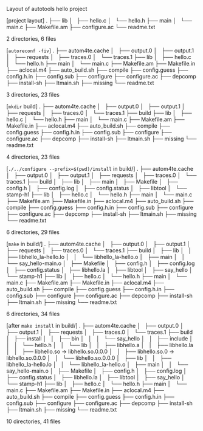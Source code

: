 

Layout of autotools hello project

[project layout]
.
├── lib
│   ├── hello.c
│   └── hello.h
├── main
│   └── main.c
├── Makefile.am
├── configure.ac
└── readme.txt

2 directories, 6 files

[`autoreconf -fiv`]
.
├── autom4te.cache
│   ├── output.0
│   ├── output.1
│   ├── requests
│   ├── traces.0
│   └── traces.1
├── lib
│   ├── hello.c
│   └── hello.h
├── main
│   └── main.c
├── Makefile.am
├── Makefile.in
├── aclocal.m4
├── auto_build.sh
├── compile
├── config.guess
├── config.h.in
├── config.sub
├── configure
├── configure.ac
├── depcomp
├── install-sh
├── ltmain.sh
├── missing
└── readme.txt

3 directories, 23 files

[`mkdir` build]
.
├── autom4te.cache
│   ├── output.0
│   ├── output.1
│   ├── requests
│   ├── traces.0
│   └── traces.1
├── build
├── lib
│   ├── hello.c
│   └── hello.h
├── main
│   └── main.c
├── Makefile.am
├── Makefile.in
├── aclocal.m4
├── auto_build.sh
├── compile
├── config.guess
├── config.h.in
├── config.sub
├── configure
├── configure.ac
├── depcomp
├── install-sh
├── ltmain.sh
├── missing
└── readme.txt

4 directories, 23 files


[`./../configure --prefix=$(pwd)/install` in build/]
.
├── autom4te.cache
│   ├── output.0
│   ├── output.1
│   ├── requests
│   ├── traces.0
│   └── traces.1
├── build
│   ├── lib
│   ├── main
│   ├── Makefile
│   ├── config.h
│   ├── config.log
│   ├── config.status
│   ├── libtool
│   └── stamp-h1
├── lib
│   ├── hello.c
│   └── hello.h
├── main
│   └── main.c
├── Makefile.am
├── Makefile.in
├── aclocal.m4
├── auto_build.sh
├── compile
├── config.guess
├── config.h.in
├── config.sub
├── configure
├── configure.ac
├── depcomp
├── install-sh
├── ltmain.sh
├── missing
└── readme.txt

6 directories, 29 files

[`make` in build/]
.
├── autom4te.cache
│   ├── output.0
│   ├── output.1
│   ├── requests
│   ├── traces.0
│   └── traces.1
├── build
│   ├── lib
│   │   ├── libhello_la-hello.lo
│   │   └── libhello_la-hello.o
│   ├── main
│   │   └── say_hello-main.o
│   ├── Makefile
│   ├── config.h
│   ├── config.log
│   ├── config.status
│   ├── libhello.la
│   ├── libtool
│   ├── say_hello
│   └── stamp-h1
├── lib
│   ├── hello.c
│   └── hello.h
├── main
│   └── main.c
├── Makefile.am
├── Makefile.in
├── aclocal.m4
├── auto_build.sh
├── compile
├── config.guess
├── config.h.in
├── config.sub
├── configure
├── configure.ac
├── depcomp
├── install-sh
├── ltmain.sh
├── missing
└── readme.txt

6 directories, 34 files

[after `make install` in build/]
.
├── autom4te.cache
│   ├── output.0
│   ├── output.1
│   ├── requests
│   ├── traces.0
│   └── traces.1
├── build
│   ├── install
│   │   ├── bin
│   │   │   └── say_hello
│   │   ├── include
│   │   │   └── hello.h
│   │   └── lib
│   │       ├── libhello.a
│   │       ├── libhello.la
│   │       ├── libhello.so -> libhello.so.0.0.0
│   │       ├── libhello.so.0 -> libhello.so.0.0.0
│   │       └── libhello.so.0.0.0
│   ├── lib
│   │   ├── libhello_la-hello.lo
│   │   └── libhello_la-hello.o
│   ├── main
│   │   └── say_hello-main.o
│   ├── Makefile
│   ├── config.h
│   ├── config.log
│   ├── config.status
│   ├── libhello.la
│   ├── libtool
│   ├── say_hello
│   └── stamp-h1
├── lib
│   ├── hello.c
│   └── hello.h
├── main
│   └── main.c
├── Makefile.am
├── Makefile.in
├── aclocal.m4
├── auto_build.sh
├── compile
├── config.guess
├── config.h.in
├── config.sub
├── configure
├── configure.ac
├── depcomp
├── install-sh
├── ltmain.sh
├── missing
└── readme.txt

10 directories, 41 files
